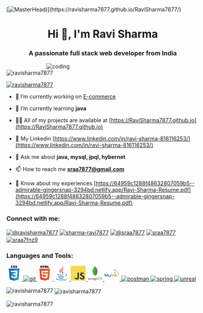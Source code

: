 [![MasterHead]([https://1.bp.blogspot.com/-7A4WynwLsM...](https://1.bp.blogspot.com/-7A4WynwLsMw/XbBpCXG8fHI/AAAAAAAAMt4/uOa1bpLskYgrwGbllhSu2SDj_Mig8SXJQCLcBGAsYHQ/s1600/2000_600px.gif)))](https://ravisharma7877.github.io/RaviSharma7877/)
<h1 align="center">Hi 👋, I'm Ravi Sharma</h1>
<h3 align="center">A passionate full stack web developer from India</h3>
<img align="right" alt="coding" width="400" src="https://aster.cloud/wp-content/uploads/2022/11/compiling-code.gif">

<p align="left"> <img src="https://komarev.com/ghpvc/?username=ravisharma7877&label=Profile%20views&color=0e75b6&style=flat" alt="ravisharma7877" /> </p>

<p align="left"> <a href="https://github.com/ryo-ma/github-profile-trophy"><img src="https://github-profile-trophy.vercel.app/?username=ravisharma7877" alt="ravisharma7877" /></a> </p>

- 🔭 I’m currently working on [E-commerce](https://github.com/RaviSharma7877/Ecommerce)

- 🌱 I’m currently learning **java**

- 👨‍💻 All of my projects are available at [https://RaviSharma7877.github.io](https://RaviSharma7877.github.io)

- 📝 My Linkedin [https://www.linkedin.com/in/ravi-sharma-816116253/](https://www.linkedin.com/in/ravi-sharma-816116253/)

- 💬 Ask me about **java, mysql, jpql, hybernet**

- 📫 How to reach me **sraa7877@gmail.com**

- 📄 Know about my experiences [https://64959c1288f48632807059b5--admirable-gingersnap-3294bd.netlify.app/Ravi-Sharma-Resume.pdf](https://64959c1288f48632807059b5--admirable-gingersnap-3294bd.netlify.app/Ravi-Sharma-Resume.pdf)

<h3 align="left">Connect with me:</h3>
<p align="left">
<a href="https://codepen.io/@ravisharma7877" target="blank"><img align="center" src="https://raw.githubusercontent.com/rahuldkjain/github-profile-readme-generator/master/src/images/icons/Social/codepen.svg" alt="@ravisharma7877" height="30" width="40" /></a>
<a href="https://linkedin.com/in/sharma-ravi7877" target="blank"><img align="center" src="https://raw.githubusercontent.com/rahuldkjain/github-profile-readme-generator/master/src/images/icons/Social/linked-in-alt.svg" alt="sharma-ravi7877" height="30" width="40" /></a>
<a href="https://www.hackerrank.com/@sraa7877" target="blank"><img align="center" src="https://raw.githubusercontent.com/rahuldkjain/github-profile-readme-generator/master/src/images/icons/Social/hackerrank.svg" alt="@sraa7877" height="30" width="40" /></a>
<a href="https://www.leetcode.com/sraa7877" target="blank"><img align="center" src="https://raw.githubusercontent.com/rahuldkjain/github-profile-readme-generator/master/src/images/icons/Social/leet-code.svg" alt="sraa7877" height="30" width="40" /></a>
<a href="https://auth.geeksforgeeks.org/user/sraa7fnz9" target="blank"><img align="center" src="https://raw.githubusercontent.com/rahuldkjain/github-profile-readme-generator/master/src/images/icons/Social/geeks-for-geeks.svg" alt="sraa7fnz9" height="30" width="40" /></a>
</p>

<h3 align="left">Languages and Tools:</h3>
<p align="left"> <a href="https://www.w3schools.com/css/" target="_blank" rel="noreferrer"> <img src="https://raw.githubusercontent.com/devicons/devicon/master/icons/css3/css3-original-wordmark.svg" alt="css3" width="40" height="40"/> </a> <a href="https://git-scm.com/" target="_blank" rel="noreferrer"> <img src="https://www.vectorlogo.zone/logos/git-scm/git-scm-icon.svg" alt="git" width="40" height="40"/> </a> <a href="https://www.w3.org/html/" target="_blank" rel="noreferrer"> <img src="https://raw.githubusercontent.com/devicons/devicon/master/icons/html5/html5-original-wordmark.svg" alt="html5" width="40" height="40"/> </a> <a href="https://www.java.com" target="_blank" rel="noreferrer"> <img src="https://raw.githubusercontent.com/devicons/devicon/master/icons/java/java-original.svg" alt="java" width="40" height="40"/> </a> <a href="https://developer.mozilla.org/en-US/docs/Web/JavaScript" target="_blank" rel="noreferrer"> <img src="https://raw.githubusercontent.com/devicons/devicon/master/icons/javascript/javascript-original.svg" alt="javascript" width="40" height="40"/> </a> <a href="https://www.mongodb.com/" target="_blank" rel="noreferrer"> <img src="https://raw.githubusercontent.com/devicons/devicon/master/icons/mongodb/mongodb-original-wordmark.svg" alt="mongodb" width="40" height="40"/> </a> <a href="https://www.mysql.com/" target="_blank" rel="noreferrer"> <img src="https://raw.githubusercontent.com/devicons/devicon/master/icons/mysql/mysql-original-wordmark.svg" alt="mysql" width="40" height="40"/> </a> <a href="https://postman.com" target="_blank" rel="noreferrer"> <img src="https://www.vectorlogo.zone/logos/getpostman/getpostman-icon.svg" alt="postman" width="40" height="40"/> </a> <a href="https://spring.io/" target="_blank" rel="noreferrer"> <img src="https://www.vectorlogo.zone/logos/springio/springio-icon.svg" alt="spring" width="40" height="40"/> </a> <a href="https://unrealengine.com/" target="_blank" rel="noreferrer"> <img src="https://raw.githubusercontent.com/kenangundogan/fontisto/036b7eca71aab1bef8e6a0518f7329f13ed62f6b/icons/svg/brand/unreal-engine.svg" alt="unreal" width="40" height="40"/> </a> </p>

<p><img align="left" src="https://github-readme-stats.vercel.app/api/top-langs?username=ravisharma7877&show_icons=true&locale=en&layout=compact" alt="ravisharma7877" /></p>

<p>&nbsp;<img align="center" src="https://github-readme-stats.vercel.app/api?username=ravisharma7877&show_icons=true&locale=en" alt="ravisharma7877" /></p>

<p><img align="center" src="https://github-readme-streak-stats.herokuapp.com/?user=ravisharma7877&" alt="ravisharma7877" /></p>
